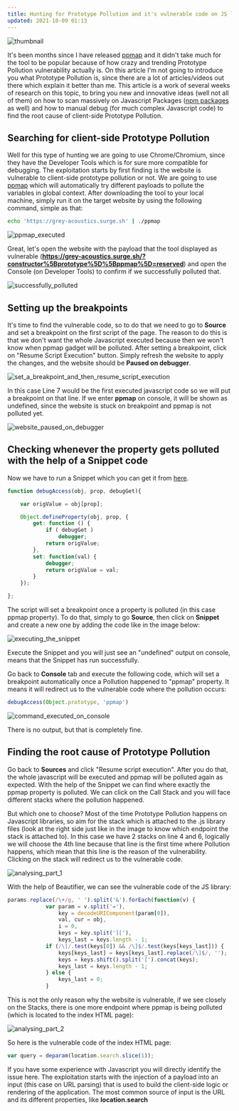 ```yaml
---
title: Hunting for Prototype Pollution and it's vulnerable code on JS libraries
updated: 2021-10-09 01:13
---
```


![thumbnail](https://cdn-images-1.medium.com/max/800/1*-G7_0G_C7y9C0Z0pFCAJZg.jpeg)

It's been months since I have released [ppmap](https://github.com/kleiton0x00/ppmap) and it didn't take much for the tool to be popular because of how crazy and trending Prototype Pollution vulnerability actually is.
On this article I'm not going to introduce you what Prototype Pollution is, since there are a lot of articles/videos out there which explain it better than me. This article is a work of several weeks of research on this topic, to bring you new and innovative ideas (well not all of them) on how to scan massively on Javascript Packages ([npm packages](https://www.npmjs.com/) as well)  and how to manual debug (for much complex Javascript code) to find the root cause of client-side Prototype Pollution.

## Searching for client-side Prototype Pollution

Well for this type of hunting we are going to use Chrome/Chromium, since they have the Developer Tools which is for sure more compatible for debugging.
The exploitation starts by first finding is the website is vulnerable to client-side prototype pollution or not. We are going to use [ppmap](https://github.com/kleiton0x00/ppmap) which will automatically try different payloads to pollute the variables in global context. After downloading the tool to your local machine, simply run it on the target website by using the following command, simple as that:

```bash
echo 'https://grey-acoustics.surge.sh' | ./ppmap
```

![ppmap_executed](https://cdn-images-1.medium.com/max/800/1*cTPFbvCDDCufj-_kff5Q4Q.png)

Great, let's open the website with the payload that the tool displayed as vulnerable (**https://grey-acoustics.surge.sh/?constructor%5Bprototype%5D%5Bppmap%5D=reserved**) and open the Console (on Developer Tools) to confirm if we successfully polluted that.

![successfully_polluted](https://cdn-images-1.medium.com/max/800/1*I4GivnOTXkXkcV9bklApKg.png)

## Setting up the breakpoints

It's time to find the vulnerable code, so to do that we need to go to **Source** and set a breakpoint on the first script of the page. The reason to do this is that we don't want the whole Javascript executed because then we won't know when ppmap gadget will be polluted. After setting a breakpoint, click on "Resume Script Execution" button. Simply refresh the website to apply the changes, and the website should be **Paused on debugger**.

![set_a_breakpoint_and_then_resume_script_execution](https://cdn-images-1.medium.com/max/800/1*052-ZnY-JWy6wiVfX_UGVQ.jpeg)

In this case Line 7 would be the first executed javascript code so we will put a breakpoint on that line. If we enter **ppmap** on console, it will be shown as undefined, since the website is stuck on breakpoint and ppmap is not polluted yet.

![website_paused_on_debugger](https://cdn-images-1.medium.com/max/800/1*qERXAJFeF7xwuSjsdFCSpg.png)

## Checking whenever the property gets polluted with the help of a Snippet code 

Now we have to run a Snippet which you can get it from [here](https://gist.githubusercontent.com/dmethvin/1676346/raw/24cde96c341e524dc8706104afbd0748752c7432/gistfile1.txt). 

```javascript
function debugAccess(obj, prop, debugGet){

    var origValue = obj[prop];

    Object.defineProperty(obj, prop, {
        get: function () {
            if ( debugGet )
                debugger;
            return origValue;
        },
        set: function(val) {
            debugger;
            return origValue = val;
        }
    });

};
```

The script will set a breakpoint once a property is polluted (in this case ppmap property). To do that, simply to go **Source**, then click on **Snippet** and create a new one by adding the code like in the image below:

![executing_the_snippet](https://cdn-images-1.medium.com/max/800/1*mjbBiLpC4YSjcTlOjg5pBw.png)

Execute the Snippet and you will just see an "undefined" output on console, means that the Snippet has run successfully. 

Go back to **Console** tab and execute the following code, which will set a breakpoint automatically once a Pollution happened to "ppmap" property. It means it will redirect us to the vulnerable code where the pollution occurs:

```javascript
debugAccess(Object.prototype, 'ppmap')
```

![command_executed_on_console](https://cdn-images-1.medium.com/max/800/1*qHi2lRA_At_cwZCqMSq-2A.jpeg)

There is no output, but that is completely fine.

## Finding the root cause of Prototype Pollution

Go back to **Sources** and click "Resume script execution". After you do that, the whole javascript will be executed and ppmap will be polluted again as expected. With the help of the Snippet we can find where exactly the ppmap property is polluted. We can click on the Call Stack and you will face different stacks where the pollution happened. 

But which one to choose? Most of the time Prototype Pollution happens on Javascript libraries, so aim for the stack which is attached to the .js library files (look at the right side just like in the image to know which endpoint the stack is attached to). In this case we have 2 stacks on line 4 and 6, logically we will choose the 4th line because that line is the first time where Pollution happens, which mean that this line is the reason of the vulnerability. Clicking on the stack will redirect us to the vulnerable code.

![analysing_part_1](https://cdn-images-1.medium.com/max/800/1*S8NBOl1a7f1zhJxlh-6g4w.jpeg)

With the help of Beautifier, we can see the vulnerable code of the JS library:

```javascript
params.replace(/\+/g, ' ').split('&').forEach(function(v) {
            var param = v.split('='),
                key = decodeURIComponent(param[0]),
                val, cur = obj,
                i = 0,
                keys = key.split(']['),
                keys_last = keys.length - 1;
            if (/\[/.test(keys[0]) && /\]$/.test(keys[keys_last])) {
                keys[keys_last] = keys[keys_last].replace(/\]$/, '');
                keys = keys.shift().split('[').concat(keys);
                keys_last = keys.length - 1;
            } else {
                keys_last = 0;
            }
```

This is not the only reason why the website is vulnerable, if we see closely on the Stacks, there is one more endpoint where ppmap is being polluted (which is located to the index HTML page):

![analysing_part_2](https://cdn-images-1.medium.com/max/800/1*i_lq15EhvZRqb8GrF4_UEQ.jpeg)

So here is the vulnerable code of the index HTML page:

```javascript
var query = deparam(location.search.slice(1));
```

If you have some experience with Javascript you will directly identify the issue here. The exploitation starts with the injection of a payload into an input (this case on URL parsing) that is used to build the client-side logic or rendering of the application. The most common source of input is the URL and its different properties, like **location.search**
